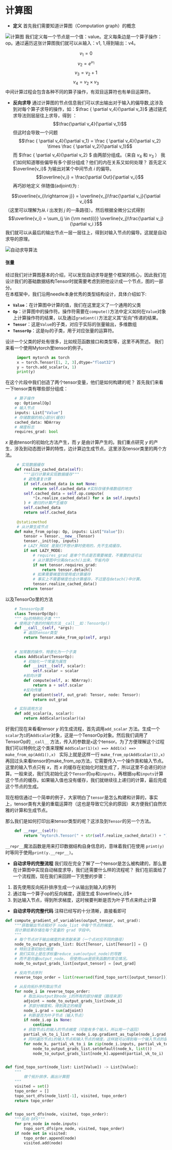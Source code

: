 # 计算图

- **定义**
首先我们需要知道计算图（Computation graph）的概念

![计算图](../figures/computational_graph.png)
我们定义每一个节点是一个值：value。定义每条边是一个算子操作：op。通过遍历这张计算图我们就可以从输入：v1, 1,得到输出：v4。

$$v_1 = 0$$
$$v_2 = e^{v_1}$$
$$v_3 = v_2 + 1$$
$$v_4 = v_2 \times v_3$$
中间计算过程会包含各种不同的算子操作，有双目运算符也有单目运算符。

- **反向求导**
通过计算图的节点信息我们可以求出输出对于输入的偏导数,这涉及到对每个算子求导的操作，如：$\frac { \partial v_4}{\partial v_3}$
通过链式求导法则层层往上求导，得到 ：$$\frac{\partial v_4}{\partial v_1}$$
但这时会导致一个问题 
$$\frac { \partial v_4}{\partial v_1} = \frac { \partial v_4}{\partial v_2} \times \frac { \partial v_2}{\partial v_1}$$
而 $`\frac { \partial v_4}{\partial v_2} `$ 由两部分组成。（来自 $`v_4`$ 和 $`v_3`$ ） 我们如何知道哪些偏导有多个部分组成？他们的内在关系又如何处理？
首先定义 $`\overline{v_i}`$ 为输出对某个中间节点 $`i`$ 的偏导。
$$\overline{v_i} = \frac{\partial Out}{\partial v_i}$$
再巧妙地定义 伴随值(adjoint)为 : 

$$\overline{v_{i\rightarrow j}} = \overline{v_j}\frac{\partial v_j}{\partial v_i}$$
（这里可以理解为从 $`i`$ 出发到 $`j`$ 的一条路径）。然后根据全微分公式得到
$$\overline{v_i} = \sum_{j \in {\rm next(i)}} \overline{v_j}\frac{\partial v_j}{\partial v_i }$$
我们就可以从最后的输出节点一层一层往上，得到对输入节点的偏导。这就是自动求导的原理。

![自动求导算法](../figures/AD.png)

#### 张量
经过我们对计算图基本的介绍，可以发现自动求导是整个框架的核心，因此我们在设计我们的基础数据结构Tensor时就需要考虑到把他设计成一个节点，图的一部分。  
在本框架中，我们沿用needle本身优秀的类型结构设计，具体介绍如下:       
+ **`Value`**：在计算图中计算的值，我们在这里定义了一个通用的父类
+ **`Op`**：计算图中的操作符。操作符需要在`compute()`方法中定义如何在`Value`对象上计算操作符的结果，以及通过`gradient()`方法定义其“反向”传递的结果。    
+ **`Tensor`**：这是`Value`的子类，对应于实际的张量输出，多维数组
+ **`TensorOp`**：这是`Op`的子类，用于对应张量的运算符。

设计一个父类的好处有很多，比如规范函数接口和类型等，这里不再赘述。
我们来看一个使用Mytorch里tensor的例子。
```python
     import mytorch as torch
     x = torch.Tensor([1, 2, 3],dtype="float32")
     y = torch.add_scalar(x, 1)
     print(y)
```
在这个片段中我们创造了两个tensor变量，他们是如何构建的呢？
首先我们来看一下tensor类有哪些部分组成：
```python
    # 算子操作
    op: Optional[Op]
    # 输入节点
    inputs: List["Value"]
    # 存储数据的核心部分(缓存)
    cached_data: NDArray
    # 梯度标志
    requires_grad: bool
```
$`x`$ 是由tensor的初始化方法产生，而 $`y`$ 是由计算产生的。我们重点研究 $`y`$ 的产生，涉及到动态图计算的特性，边计算边生成节点。这里涉及tensor类里的两个方法。
```python
     # 实现数据缓存
    def realize_cached_data(self):
        """运行计算来实现数据缓存"""
        # 避免重复计算
        if self.cached_data is not None:
            return self.cached_data #实际存储多维数组的地方
        self.cached_data = self.op.compute(
            *[x.realize_cached_data() for x in self.inputs]
        ) # 递归的计算产生缓存
        self.cached_data
        return self.cached_data
     
     @staticmethod
     # 从计算生成节点
    def make_from_op(op: Op, inputs: List["Value"]):
        tensor = Tensor.__new__(Tensor)
        tensor._init(op, inputs)
        # LAZY_MODE 是我们不想计算时使用的，先不生成缓存。
        if not LAZY_MODE:
            # requires_grad 是单个节点是否需要梯度，不需要的话可以
            # 从计算图中分离detach()出来，节省内存
            if not tensor.requires_grad:
                return tensor.detach()
            # 如果需要梯度则使用或计算缓存
            # 事实上不需要梯度也会计算缓存，不过是在detach()中计算。
            tensor.realize_cached_data()
        return tensor
```
以及TensorOp里的方法
```python
    # TenosorOp类
    class TensorOp(Op):
    """ Op的特例化子类 """
    # 使用这个类的时候的方法__call__如：TensorOp()
    def __call__(self, *args):
        # 返回tensor类型
        return Tensor.make_from_op(self, args)
    
    
    # 加常数的操作，特意化为一个子类
    class AddScalar(TensorOp):
        # 初始化一个常量为属性
        def __init__(self, scalar):
            self.scalar = scalar
        #前向计算
        def compute(self, a: NDArray):
            return a + self.scalar
        #反向传播
        def gradient(self, out_grad: Tensor, node: Tensor):
            return out_grad

    # 实际调用方法
    def add_scalar(a, scalar):
        return AddScalar(scalar)(a)
```
好我们现在来看看tensor $`y`$ 的生成流程，首先调用`add_scalar` 方法。生成一个`scalar`为`1`的`AddScalar`对象，这是一个TensorOp对象。然后我们调用了TensorOp的`__call__` 方法，传入的参数是`x`这个tensor。为了方便理解这个过程我们可以特例化这个类来理解
`AddScalar(1)(x) ==> Add1(x) ==> make_from_op(Add1(),x) `
实际上就是这样一行
`make_from_op(AddScalar(1),x)`
再回过头来看tensor的make_from_op方法，它需要传入一个操作类和输入节点。这里的输入节点只有 $`x`$，而 $`x`$ 的缓存在初始化时就生成了，所以这里不会递归的计算。一般来说，我们先初始化这个`Tensor`的`op`和`inputs`，再根据`op`和`inputs`计算这个节点的缓存。如果输入值也没有缓存，我们就继续往上递归的计算，最后完成这个节点的生成。  

现在相信通过一个简单的例子，大家明白了`tensor`是怎么构建和计算的，事实上，tensor类有大量的重载运算符（这也是导致它冗余的原因）来方便我们自然优雅的计算和生成节点。  

那么我们是如何打印出来tensor类型的呢？这涉及到`Tensor`的另一个方法。
```python
    def __repr__(self):
        return "mytorch.Tensor(" + str(self.realize_cached_data()) + ")"
```
`__repr__`魔法函数是用来打印数据结构自身信息的，意味着我们在使用
`print(y)`时等同于使用`print(y.__repr__)`。

- **自动求导的完整流程**
我们现在完全了解了一个tensor是怎么被构建的，那么要在计算图中实现自动梯度求导，我们还需要什么样的流程呢？
我们在前面给了一个流程图，现在我们来回顾一下完整的步骤：
1. 首先使用反向拓扑排序生成一个从输出到输入的序列
2. 通过每一个算子op的反向梯度，逐层生成 $`\overline{v_i}`$+
3. 到达输入节点，得到所求梯度，这时候要判断是否为叶子节点来终止计算

- **自动求导的完整代码**
注释已经写的十分清晰，直接看即可
```python
def compute_gradient_of_variables(output_tensor, out_grad):
    """获取输出节点相对于 node_list 中每个节点的梯度。
    将计算结果存储在每个变量的 grad 字段中。
    """
    # 每个节点对于输出梯度的来贡献来源（一个点对应不同的路径）
    node_to_output_grads_list: Dict[Tensor, List[Tensor]] = {}
    # 特别注意初始化梯度
    # 我们实际上是在求标量reduce_sum(output_node)的导数
    # 而不是向量output_node。 但使用sum是损失函数的常见情况。
    node_to_output_grads_list[output_tensor] = [out_grad]

    # 反向节点序列
    reverse_topo_order = list(reversed(find_topo_sort([output_tensor])))

    # 从反向拓扑序列取出节点
    for node_i in reverse_topo_order:
        # 取出从output到node_i的所有的部分梯度（路径来源）
        adjoint = node_to_output_grads_list[node_i]
        # 求部分梯度和，得到真正的梯度
        node_i.grad = sum(adjoint)
        # 判断是否为叶子节点（输入节点）
        if node_i.op is None:
            continue
        # 获取节点i的输入的节点梯度（可能有多个输入，所以用一个返回）
        partial_vk_to_i_list = node_i.op.gradient_as_tuple(node_i.grad, node_i)
        # 同时遍历节点i的输入节点和输入节点的梯度，这样就可以得到每一个输入节点的部分梯度（一个路径来源）
        for node_k, partial_vk_to_i in zip(node_i.inputs, partial_vk_to_i_list):
            node_to_output_grads_list.setdefault(node_k, list())
            node_to_output_grads_list[node_k].append(partial_vk_to_i)


def find_topo_sort(node_list: List[Value]) -> List[Value]:
    """
        做个拓扑排序，画出计算图
    """
    visited = set()
    topo_order = []
    topo_sort_dfs(node_list[-1], visited, topo_order)
    return topo_order


def topo_sort_dfs(node, visited, topo_order):
    """反向 DFS"""
    for pre_node in node.inputs:
        topo_sort_dfs(pre_node, visited, topo_order)
    if node not in visited:
        topo_order.append(node)
        visited.add(node)
```
